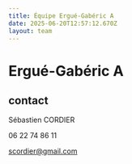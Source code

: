 ```yaml
---
title: Équipe Ergué-Gabéric A
date: 2025-06-20T12:57:12.670Z
layout: team
---
```


# Ergué-Gabéric A



## contact 

Sébastien CORDIER

06 22 74 86 11

scordier@gmail.com

